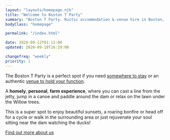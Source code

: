 ```yaml
---
layout: "layouts/homepage.njk"
title: "Welcome to Boston T Party"
summary: "Boston T Party. Rustic accommodation & venue hire in Boston, Kwazulu Natal. From cubs & scouts outings, groups, backpackers, bikers & hikers to bull's parties, come and enjoy our beautiful surroundings and relaxing atmosphere."
bodyClass: "homepage"

permalink: "/index.html"

date: 2020-09-12T01:12:00
updated: 2020-09-18T16:19:00

changefreq: "weekly"
priority: 1
---
```


The Boston T Party is a perfect spot if you need [somewhere to stay][1] or an authentic [venue to hold your function][2].

A **homely**, **personal**, **farm experience**, where you can cast a line from the jetty, jump in a canoe and paddle around the dam or relax on the lawn under the Willow trees.

This is a super spot to enjoy beautiful sunsets, a roaring bonfire or head off for a cycle or walk in the surrounding area or just rejuvenate your soul sitting near the dam watching the ducks!

[Find out more about us][3]

[1]: /accommodation
[2]: /venue-hire
[3]: /about
